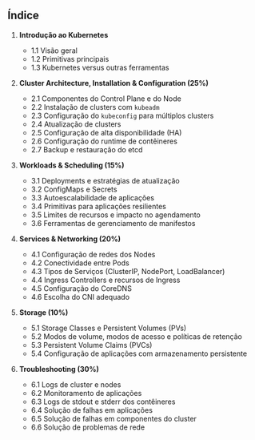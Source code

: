 ## **Índice**

1. **Introdução ao Kubernetes**
   - 1.1 Visão geral
   - 1.2 Primitivas principais
   - 1.3 Kubernetes versus outras ferramentas

2. **Cluster Architecture, Installation & Configuration (25%)**
   - 2.1 Componentes do Control Plane e do Node
   - 2.2 Instalação de clusters com `kubeadm`
   - 2.3 Configuração do `kubeconfig` para múltiplos clusters
   - 2.4 Atualização de clusters
   - 2.5 Configuração de alta disponibilidade (HA)
   - 2.6 Configuração do runtime de contêineres
   - 2.7 Backup e restauração do etcd

3. **Workloads & Scheduling (15%)**
   - 3.1 Deployments e estratégias de atualização
   - 3.2 ConfigMaps e Secrets
   - 3.3 Autoescalabilidade de aplicações
   - 3.4 Primitivas para aplicações resilientes
   - 3.5 Limites de recursos e impacto no agendamento
   - 3.6 Ferramentas de gerenciamento de manifestos

4. **Services & Networking (20%)**
   - 4.1 Configuração de redes dos Nodes
   - 4.2 Conectividade entre Pods
   - 4.3 Tipos de Serviços (ClusterIP, NodePort, LoadBalancer)
   - 4.4 Ingress Controllers e recursos de Ingress
   - 4.5 Configuração do CoreDNS
   - 4.6 Escolha do CNI adequado

5. **Storage (10%)**
   - 5.1 Storage Classes e Persistent Volumes (PVs)
   - 5.2 Modos de volume, modos de acesso e políticas de retenção
   - 5.3 Persistent Volume Claims (PVCs)
   - 5.4 Configuração de aplicações com armazenamento persistente

6. **Troubleshooting (30%)**
   - 6.1 Logs de cluster e nodes
   - 6.2 Monitoramento de aplicações
   - 6.3 Logs de stdout e stderr dos contêineres
   - 6.4 Solução de falhas em aplicações
   - 6.5 Solução de falhas em componentes do cluster
   - 6.6 Solução de problemas de rede